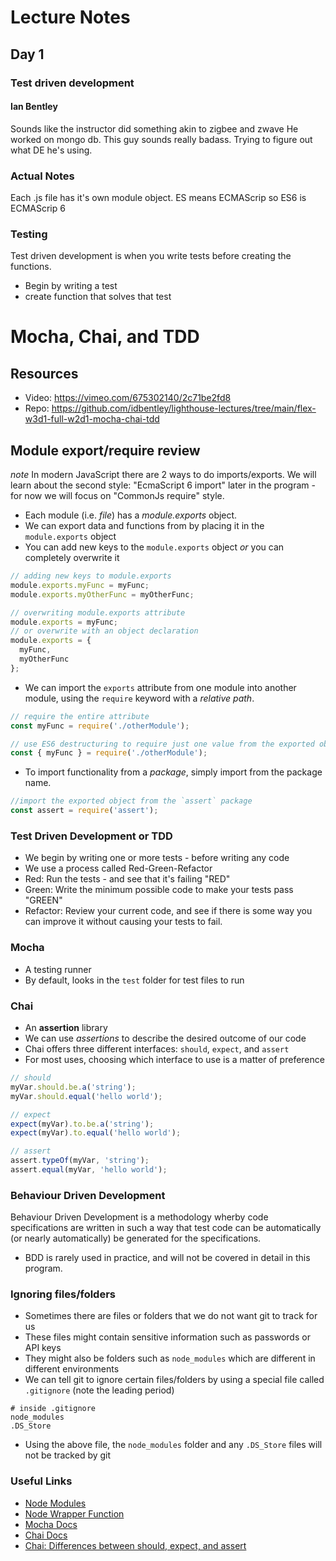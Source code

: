 # Lecture Notes 
## Day 1

### Test driven development

#### Ian Bentley
Sounds like the instructor did something akin to zigbee and zwave
He worked on mongo db. This guy sounds really badass. Trying to figure out what DE he's using.

### Actual Notes

Each .js file has it's own module object.
ES means ECMAScrip so ES6 is ECMAScrip 6

### Testing
Test driven development is when you write tests before creating the functions. 
* Begin by writing a test
* create function that solves that test

# Mocha, Chai, and TDD

## Resources
 - Video: https://vimeo.com/675302140/2c71be2fd8
 - Repo: https://github.com/idbentley/lighthouse-lectures/tree/main/flex-w3d1-full-w2d1-mocha-chai-tdd


## Module export/require review

*note* In modern JavaScript there are 2 ways to do imports/exports.  We will learn about the second style: "EcmaScript 6 import" later in the program - for now we will focus on "CommonJs require" style.

- Each module (i.e. _file_) has a *module.exports* object.
- We can export data and functions from by placing it in the `module.exports` object
- You can add new keys to the `module.exports` object _or_ you can completely overwrite it

```js
// adding new keys to module.exports
module.exports.myFunc = myFunc;
module.exports.myOtherFunc = myOtherFunc;

// overwriting module.exports attribute
module.exports = myFunc;
// or overwrite with an object declaration
module.exports = {
  myFunc,
  myOtherFunc
};
```

- We can import the `exports` attribute from one module into another module, using the `require` keyword with a _relative path_.

```js
// require the entire attribute
const myFunc = require('./otherModule');

// use ES6 destructuring to require just one value from the exported object
const { myFunc } = require('./otherModule');
```

- To import functionality from a _package_, simply import from the package name.

```js
//import the exported object from the `assert` package
const assert = require('assert');
```

### Test Driven Development or TDD
- We begin by writing one or more tests - before writing any code
- We use a process called Red-Green-Refactor
- Red: Run the tests - and see that it's failing "RED"
- Green: Write the minimum possible code to make your tests pass "GREEN"
- Refactor: Review your current code, and see if there is some way you can improve it without causing your tests to fail.

### Mocha
- A testing runner
- By default, looks in the `test` folder for test files to run

### Chai
- An **assertion** library
- We can use _assertions_ to describe the desired outcome of our code
- Chai offers three different interfaces: `should`, `expect`, and `assert`
- For most uses, choosing which interface to use is a matter of preference

```js
// should
myVar.should.be.a('string');
myVar.should.equal('hello world');

// expect
expect(myVar).to.be.a('string');
expect(myVar).to.equal('hello world');

// assert
assert.typeOf(myVar, 'string');
assert.equal(myVar, 'hello world');
```
### Behaviour Driven Development

Behaviour Driven Development is a methodology wherby code specifications are written in such a way that test code can be automatically (or nearly automatically) be generated for the specifications.

- BDD is rarely used in practice, and will not be covered in detail in this program.


### Ignoring files/folders
* Sometimes there are files or folders that we do not want git to track for us
* These files might contain sensitive information such as passwords or API keys
* They might also be folders such as `node_modules` which are different in different environments
* We can tell git to ignore certain files/folders by using a special file called `.gitignore` (note the leading period)
```
# inside .gitignore
node_modules
.DS_Store
```

* Using the above file, the `node_modules` folder and any `.DS_Store` files will not be tracked by git

### Useful Links
- [Node Modules](https://nodejs.org/docs/latest/api/modules.html)
- [Node Wrapper Function](https://nodejs.org/api/modules.html#modules_the_module_wrapper)
- [Mocha Docs](https://mochajs.org/)
- [Chai Docs](https://www.chaijs.com/)
- [Chai: Differences between should, expect, and assert](https://www.chaijs.com/guide/styles/#differences)
